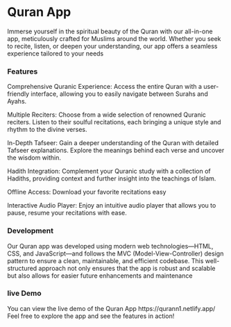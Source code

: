 # Quran App

Immerse yourself in the spiritual beauty of the Quran with our all-in-one app, meticulously crafted for Muslims around the world. Whether you seek to recite, listen, or deepen your understanding, our app offers a seamless experience tailored to your needs

<h3>Features </h3>
Comprehensive Quranic Experience: Access the entire Quran with a user-friendly interface, allowing you to easily navigate between Surahs and Ayahs.

Multiple Reciters: Choose from a wide selection of renowned Quranic reciters. Listen to their soulful recitations, each bringing a unique style and rhythm to the divine verses.

In-Depth Tafseer: Gain a deeper understanding of the Quran with detailed Tafseer explanations. Explore the meanings behind each verse and uncover the wisdom within.

Hadith Integration: Complement your Quranic study with a collection of Hadiths, providing context and further insight into the teachings of Islam.

Offline Access: Download your favorite recitations easy

Interactive Audio Player: Enjoy an intuitive audio player that allows you to pause, resume your recitations with ease.

<h3>Development </h3>
Our Quran app was developed using modern web technologies—HTML, CSS, and JavaScript—and follows the MVC (Model-View-Controller) design pattern to ensure a clean, maintainable, and efficient codebase. This well-structured approach not only ensures that the app is robust and scalable but also allows for easier future enhancements and maintenance

<h3> live Demo </h3>
You can view the live demo of the Quran App 
https://qurann1.netlify.app/
Feel free to explore the app and see the features in action!

